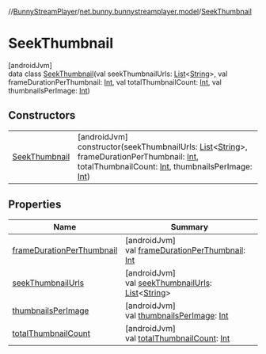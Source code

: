 //[BunnyStreamPlayer](../../../index.md)/[net.bunny.bunnystreamplayer.model](../index.md)/[SeekThumbnail](index.md)

# SeekThumbnail

[androidJvm]\
data class [SeekThumbnail](index.md)(val seekThumbnailUrls: [List](https://kotlinlang.org/api/core/kotlin-stdlib/kotlin.collections/-list/index.html)&lt;[String](https://kotlinlang.org/api/core/kotlin-stdlib/kotlin/-string/index.html)&gt;, val frameDurationPerThumbnail: [Int](https://kotlinlang.org/api/core/kotlin-stdlib/kotlin/-int/index.html), val totalThumbnailCount: [Int](https://kotlinlang.org/api/core/kotlin-stdlib/kotlin/-int/index.html), val thumbnailsPerImage: [Int](https://kotlinlang.org/api/core/kotlin-stdlib/kotlin/-int/index.html))

## Constructors

| | |
|---|---|
| [SeekThumbnail](-seek-thumbnail.md) | [androidJvm]<br>constructor(seekThumbnailUrls: [List](https://kotlinlang.org/api/core/kotlin-stdlib/kotlin.collections/-list/index.html)&lt;[String](https://kotlinlang.org/api/core/kotlin-stdlib/kotlin/-string/index.html)&gt;, frameDurationPerThumbnail: [Int](https://kotlinlang.org/api/core/kotlin-stdlib/kotlin/-int/index.html), totalThumbnailCount: [Int](https://kotlinlang.org/api/core/kotlin-stdlib/kotlin/-int/index.html), thumbnailsPerImage: [Int](https://kotlinlang.org/api/core/kotlin-stdlib/kotlin/-int/index.html)) |

## Properties

| Name | Summary |
|---|---|
| [frameDurationPerThumbnail](frame-duration-per-thumbnail.md) | [androidJvm]<br>val [frameDurationPerThumbnail](frame-duration-per-thumbnail.md): [Int](https://kotlinlang.org/api/core/kotlin-stdlib/kotlin/-int/index.html) |
| [seekThumbnailUrls](seek-thumbnail-urls.md) | [androidJvm]<br>val [seekThumbnailUrls](seek-thumbnail-urls.md): [List](https://kotlinlang.org/api/core/kotlin-stdlib/kotlin.collections/-list/index.html)&lt;[String](https://kotlinlang.org/api/core/kotlin-stdlib/kotlin/-string/index.html)&gt; |
| [thumbnailsPerImage](thumbnails-per-image.md) | [androidJvm]<br>val [thumbnailsPerImage](thumbnails-per-image.md): [Int](https://kotlinlang.org/api/core/kotlin-stdlib/kotlin/-int/index.html) |
| [totalThumbnailCount](total-thumbnail-count.md) | [androidJvm]<br>val [totalThumbnailCount](total-thumbnail-count.md): [Int](https://kotlinlang.org/api/core/kotlin-stdlib/kotlin/-int/index.html) |